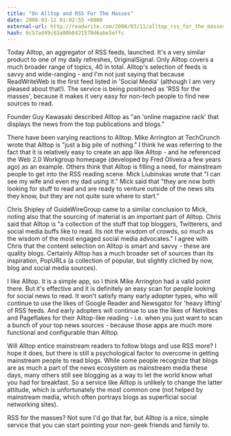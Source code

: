 ```yaml
---
title: "On Alltop and RSS For The Masses"
date: 2008-03-12 01:02:55 +0000
external-url: http://readwrite.com/2008/03/11/alltop_rss_for_the_masses
hash: 0c57ad49c63a00b0421570d6abe5effc
---
```


Today Alltop, an aggregator of RSS feeds, launched. It's a very similar product to one of my daily refreshes, OriginalSignal. Only Alltop covers a much broader range of topics, 40 in total. Alltop's selection of feeds is savvy and wide-ranging - and I'm not just saying that because ReadWriteWeb is the first feed listed in 'Social Media' (although I am very pleased about that!). The service is being positioned as 'RSS for the masses', because it makes it very easy for non-tech people to find new sources to read.


Founder Guy Kawasaki described Alltop as "an 'online magazine rack' that displays the news from the top publications and blogs."

There have been varying reactions to Alltop. Mike Arrington at TechCrunch wrote that Alltop is "just a big pile of nothing." I think he was referring to the fact that it is relatively easy to create an app like Alltop - and he referenced the Web 2.0 Workgroup homepage (developed by Fred Oliveira a few years ago) as an example. Others think that Alltop is filling a need, for mainstream people to get into the RSS reading scene. Mick Liubinskas wrote that "I can see my wife and even my dad using it." Mick said that "they are now both looking for stuff to read and are ready to venture outside of the news sits they know, but they are not quite sure where to start." 

Chris Shipley of GuideWireGroup came to a similar conclusion to Mick, noting also that the sourcing of material is an important part of Alltop. Chris said that Alltop is "a collection of the stuff that top bloggers, Twitterers, and social media buffs like to read. Its not the wisdom of crowds, so much as the wisdom of the most engaged social media advocates." I agree with Chris that the content selection on Alltop is smart and savvy - these are quality blogs. Certainly Alltop has a much broader set of sources than its inspiration, PopURLs (a collection of popular, but slightly cliched by now, blog and social media sources).



I like Alltop. It is a simple app, so I think Mike Arrington had a valid point there. But it's effective and it is definitely an easy scan for people looking for social news to read. It won't satisfy many early adopter types, who will continue to use the likes of Google Reader and Newsgator for 'heavy lifting' of RSS feeds. And early adopters will continue to use the likes of Netvibes and Pageflakes for their Alltop-like reading - i.e. when you just want to scan a bunch of your top news sources - because those apps are much more functional and configurable than Alltop. 

Will Alltop entice mainstream readers to follow blogs and use RSS more? I hope it does, but there is still a psychological factor to overcome in getting mainstream people to read blogs. While some people recognize that blogs are as much a part of the news ecosystem as mainstream media these days, many others still see blogging as a way to let the world know what you had for breakfast. So a service like Alltop is unlikely to change the latter attitude, which is unfortunately the most common one (not helped by mainstream media, which often portrays blogs as superficial social networking sites).

RSS for the masses? Not sure I'd go that far, but Alltop is a nice, simple service that you can start pointing your non-geek friends and family to.
